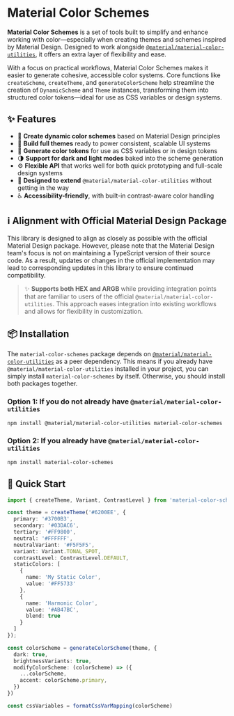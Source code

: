# Material Color Schemes

**Material Color Schemes** is a set of tools built to simplify and enhance working with color—especially when creating
themes and schemes inspired by Material Design. Designed to work alongside [
`@material/material-color-utilities`](https://www.npmjs.com/package/@material/material-color-utilities), it offers an
extra layer of flexibility and ease.

With a focus on practical workflows, Material Color Schemes makes it easier to generate cohesive, accessible color
systems. Core functions like `createScheme`, `createTheme`, and `generateColorScheme` help streamline the creation of
`DynamicScheme` and `Theme` instances, transforming them into structured color tokens—ideal for use as CSS variables or
design systems.

## ✨ Features

- 🎨 **Create dynamic color schemes** based on Material Design principles
- 🧱 **Build full themes** ready to power consistent, scalable UI systems
- 🧪 **Generate color tokens** for use as CSS variables or in design tokens
- 🌗 **Support for dark and light modes** baked into the scheme generation
- ⚙️ **Flexible API** that works well for both quick prototyping and full-scale design systems
- 🤝 **Designed to extend** `@material/material-color-utilities` without getting in the way
- ♿ **Accessibility-friendly**, with built-in contrast-aware color handling

## ℹ️ Alignment with Official Material Design Package

This library is designed to align as closely as possible with the official Material Design package. However, please
note that the Material Design team's focus is not on maintaining a TypeScript version of their source code. As a result,
updates or changes in the official implementation may lead to corresponding updates in this library to ensure continued
compatibility.

> ✨ **Supports both HEX and ARGB** while providing integration points that are familiar to users of the official
`@material/material-color-utilities`.
> This approach eases integration into existing workflows and allows for flexibility in customization.

## 📦 Installation

The `material-color-schemes` package depends on [
`@material/material-color-utilities`](https://www.npmjs.com/package/@material/material-color-utilities) as a peer
dependency. This means if you already have `@material/material-color-utilities` installed in your project, you can
simply install `material-color-schemes` by itself. Otherwise, you should install both packages together.

### Option 1: If you do **not** already have `@material/material-color-utilities`

```bash
npm install @material/material-color-utilities material-color-schemes
```

### Option 2: If you **already** have `@material/material-color-utilities`

```bash
npm install material-color-schemes
````

## 🚀 Quick Start

```ts
import { createTheme, Variant, ContrastLevel } from 'material-color-schemes';

const theme = createTheme('#6200EE', {
  primary: '#3700B3',
  secondary: '#03DAC6',
  tertiary: '#FF9800',
  neutral: '#FFFFFF',
  neutralVariant: '#F5F5F5',
  variant: Variant.TONAL_SPOT,
  contrastLevel: ContrastLevel.DEFAULT,
  staticColors: [
    {
      name: 'My Static Color',
      value: '#FF5733'
    },
    {
      name: 'Harmonic Color',
      value: '#AB47BC',
      blend: true
    }
  ]
});

const colorScheme = generateColorScheme(theme, {
  dark: true,
  brightnessVariants: true,
  modifyColorScheme: (colorScheme) => ({
    ...colorScheme,
    accent: colorScheme.primary,
  })
})

const cssVariables = formatCssVarMapping(colorScheme)
```